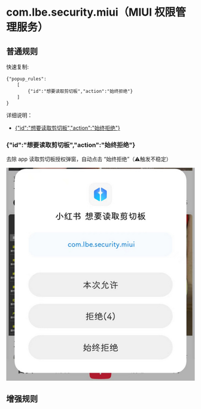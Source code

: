 # com.lbe.security.miui（MIUI 权限管理服务）

## 普通规则

快速复制:
```
{"popup_rules":
    [
        {"id":"想要读取剪切板","action":"始终拒绝"}
    ]
}
```
详细说明：
- [{"id":"想要读取剪切板","action":"始终拒绝"}](#id想要读取剪切板action始终拒绝)

### {"id":"想要读取剪切板","action":"始终拒绝"}
去除 app 读取剪切板授权弹窗，自动点击 “始终拒绝”（⚠触发不稳定）

![](./assets/读取剪切板.jpg)

## 增强规则
